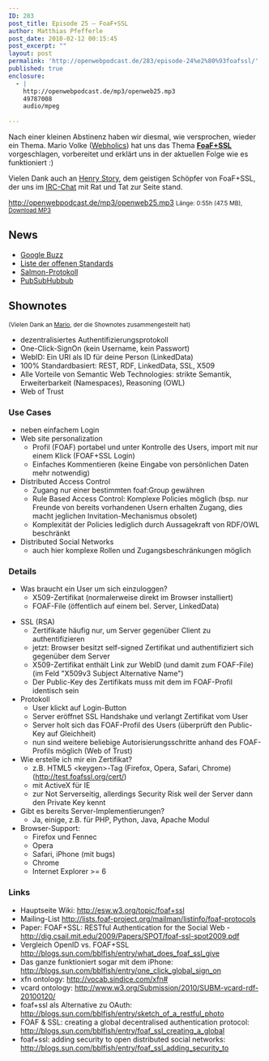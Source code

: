 ```yaml
---
ID: 283
post_title: Episode 25 – FoaF+SSL
author: Matthias Pfefferle
post_date: 2010-02-12 00:15:45
post_excerpt: ""
layout: post
permalink: 'http://openwebpodcast.de/283/episode-24%e2%80%93foafssl/'
published: true
enclosure:
  - |
    http://openwebpodcast.de/mp3/openweb25.mp3
    49787008
    audio/mpeg
    
---
```

Nach einer kleinen Abstinenz haben wir diesmal, wie versprochen, wieder ein Thema. Mario Volke (<a href="http://www.webholics.de/">Webholics</a>) hat uns das Thema <a href="http://esw.w3.org/topic/foaf+ssl"><strong>FoaF+SSL</strong></a> vorgeschlagen, vorbereitet und erklärt uns in der aktuellen Folge wie es funktioniert :)

Vielen Dank auch an <a href="http://bblfish.net/">Henry Story</a>, dem geistigen Schöpfer von FoaF+SSL, der uns im <a href="http://live.openwebpodcast.de">IRC-Chat</a> mit Rat und Tat zur Seite stand.

http://openwebpodcast.de/mp3/openweb25.mp3
<small>Länge: 0:55h (47.5 MB), <a href="http://openwebpodcast.de/mp3/openweb25.mp3">Download MP3</a></small>

<h2>News</h2>
<ul>
	<li><a href="http://www.google.com/buzz">Google Buzz</a></li>
	<li><a href="http://code.google.com/intl/de-DE/apis/buzz/">Liste der offenen Standards</a></li>
	<li><a href="http://www.salmon-protocol.org">Salmon-Protokoll</a></li>
	<li><a href="http://code.google.com/p/pubsubhubbub/">PubSubHubbub</a></li>
</ul>
<h2>Shownotes</h2>
<small>(Vielen Dank an <a href="http://www.webholics.de/">Mario</a>, der die Shownotes zusammengestellt hat)</small>
<ul>
	<li>dezentralisiertes Authentifizierungsprotokoll</li>
	<li>One-Click-SignOn  (kein Username, kein Passwort)</li>
	<li>WebID: Ein URI als ID für  deine Person (LinkedData)</li>
	<li>100% Standardbasiert: REST, RDF,  LinkedData, SSL, X509</li>
	<li>Alle Vorteile von Semantic Web  Technologies: strikte Semantik, Erweiterbarkeit (Namespaces), Reasoning  (OWL)</li>
	<li>Web of Trust</li>
</ul>
<h3>Use Cases</h3>
<ul>
	<li>neben  einfachem Login</li>
	<li>Web site personalization
<ul>
	<li>Profil  (FOAF) portabel und unter Kontrolle des Users, import mit nur einem  Klick (FOAF+SSL Login)</li>
	<li>Einfaches Kommentieren (keine Eingabe von  persönlichen Daten mehr notwendig)</li>
</ul>
</li>
	<li>Distributed Access  Control
<ul>
	<li>Zugang nur einer bestimmten foaf:Group gewähren</li>
	<li>Rule  Based Access Control: Komplexe Policies möglich (bsp. nur Freunde von  bereits vorhandenen Usern erhalten Zugang, dies macht jeglichen  Invitation-Mechanismus obsolet)</li>
	<li>Komplexität der Policies  lediglich durch Aussagekraft von RDF/OWL beschränkt</li>
</ul>
</li>
	<li>Distributed  Social Networks
<ul>
	<li>auch hier komplexe Rollen und  Zugangsbeschränkungen möglich</li>
</ul>
</li>
</ul>
<h3>Details</h3>
<ul>
	<li>Was  braucht ein User um sich einzuloggen?
<ul>
	<li>X509-Zertifikat  (normalerweise direkt im Browser installiert)</li>
	<li>FOAF-File  (öffentlich auf einem bel. Server, LinkedData)</li>
</ul>
</li>
</ul>
<ul>
	<li>SSL  (RSA)
<ul>
	<li>Zertifikate häufig nur, um Server gegenüber  Client zu authentifizieren</li>
	<li>jetzt: Browser besitzt self-signed  Zertifikat und authentifiziert sich gegenüber dem Server</li>
	<li>X509-Zertifikat  enthält Link zur WebID (und damit zum FOAF-File) (im Feld "X509v3  Subject Alternative Name")</li>
	<li>Der Public-Key des Zertifikats muss  mit dem im FOAF-Profil identisch sein</li>
</ul>
</li>
	<li>Protokoll
<ul>
	<li>User  klickt auf Login-Button</li>
	<li>Server eröffnet SSL Handshake und  verlangt Zertifikat vom User</li>
	<li>Server holt sich das FOAF-Profil  des Users (überprüft den Public-Key auf Gleichheit)</li>
	<li>nun sind  weitere beliebige Autorisierungsschritte anhand des FOAF-Profils möglich  (Web of Trust)</li>
</ul>
</li>
	<li>Wie erstelle ich mir ein Zertifikat?
<ul>
	<li>z.B.  HTML5 &lt;keygen&gt;-Tag (Firefox, Opera, Safari, Chrome) (<a id="lao." title="http://test.foafssl.org/cert/" href="http://test.foafssl.org/cert/">http://test.foafssl.org/cert/</a>)</li>
	<li>mit  ActiveX für IE</li>
	<li>zur Not Serverseitig, allerdings Security Risk  weil der Server dann den Private Key kennt</li>
</ul>
</li>
	<li>Gibt es  bereits Server-Implementierungen?
<ul>
	<li>Ja, einige, z.B. für PHP,  Python, Java, Apache Modul</li>
</ul>
</li>
	<li>Browser-Support:
<ul>
	<li>Firefox  und Fennec</li>
	<li>Opera</li>
	<li>Safari, iPhone (mit bugs)</li>
	<li>Chrome</li>
	<li>Internet  Explorer &gt;= 6</li>
</ul>
</li>
</ul>
<h3>Links</h3>
<ul>
	<li>Hauptseite  Wiki: <a id="eo7k" title="http://esw.w3.org/topic/foaf+ssl" href="http://esw.w3.org/topic/foaf+ssl">http://esw.w3.org/topic/foaf+ssl</a></li>
	<li>Mailing-List  <a id="yeai" title="http://lists.foaf-project.org/mailman/listinfo/foaf-protocols" href="http://lists.foaf-project.org/mailman/listinfo/foaf-protocols">http://lists.foaf-project.org/mailman/listinfo/foaf-protocols</a></li>
	<li>Paper:  FOAF+SSL: RESTful Authentication for the Social Web - <a id="occp" title="http://dig.csail.mit.edu/2009/Papers/SPOT/foaf-ssl-spot2009.pdf" href="http://dig.csail.mit.edu/2009/Papers/SPOT/foaf-ssl-spot2009.pdf">http://dig.csail.mit.edu/2009/Papers/SPOT/foaf-ssl-spot2009.pdf</a></li>
	<li>Vergleich  OpenID vs. FOAF+SSL <a id="g8pk" title="http://blogs.sun.com/bblfish/entry/what_does_foaf_ssl_give" href="http://blogs.sun.com/bblfish/entry/what_does_foaf_ssl_give">http://blogs.sun.com/bblfish/entry/what_does_foaf_ssl_give</a></li>
	<li>Das  ganze funktioniert sogar mit dem iPhone: <a id="pq1." title="http://blogs.sun.com/bblfish/entry/one_click_global_sign_on" href="http://blogs.sun.com/bblfish/entry/one_click_global_sign_on">http://blogs.sun.com/bblfish/entry/one_click_global_sign_on</a></li>
	<li>xfn ontology: <a href="http://vocab.sindice.com/xfn#">http://vocab.sindice.com/xfn#</a></li>
	<li>vcard ontology:  <a href="http://www.w3.org/Submission/2010/SUBM-vcard-rdf-20100120/">http://www.w3.org/Submission/2010/SUBM-vcard-rdf-20100120/</a></li>
	<li>foaf+ssl als Alternative zu OAuth: <a href="http://blogs.sun.com/bblfish/entry/sketch_of_a_restful_photo">http://blogs.sun.com/bblfish/entry/sketch_of_a_restful_photo</a></li>
	<li>FOAF &amp; SSL: creating a global decentralised authentication protocol: <a href="http://blogs.sun.com/bblfish/entry/foaf_ssl_creating_a_global">http://blogs.sun.com/bblfish/entry/foaf_ssl_creating_a_global</a></li>
	<li>foaf+ssl: adding security to open distributed social networks: <a href="http://blogs.sun.com/bblfish/entry/foaf_ssl_adding_security_to">http://blogs.sun.com/bblfish/entry/foaf_ssl_adding_security_to</a></li>
</ul>